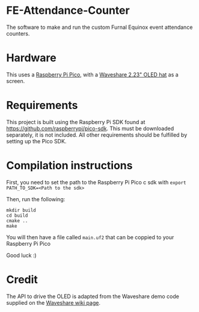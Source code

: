 # FE-Attendance-Counter
The software to make and run the custom Furnal Equinox event attendance counters. 

# Hardware
This uses a [Raspberry Pi Pico](https://www.raspberrypi.com/products/raspberry-pi-pico/), with a [Waveshare 2.23" OLED hat](https://www.waveshare.com/wiki/Pico-OLED-2.23) as a screen.

# Requirements
This project is built using the Raspberry Pi SDK found at https://github.com/raspberrypi/pico-sdk. This must be downloaded separately, it is not included. All other requirements should be fulfilled by setting up the Pico SDK.

# Compilation instructions
First, you need to set the path to the Raspberry Pi Pico c sdk with
`export PATH_TO_SDK=<Path to the sdk>`

Then, run the following:
```
mkdir build
cd build
cmake ..
make
```

You will then have a file called `main.uf2` that can be coppied to your Raspberry Pi Pico

Good luck :)

# Credit
The API to drive the OLED is adapted from the Waveshare demo code supplied on the [Waveshare wiki page](https://www.waveshare.com/wiki/Pico-OLED-2.23).
